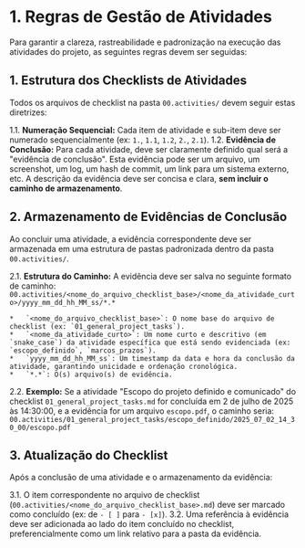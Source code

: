 # 1. Regras de Gestão de Atividades

Para garantir a clareza, rastreabilidade e padronização na execução das atividades do projeto, as seguintes regras devem ser seguidas:

## 1. Estrutura dos Checklists de Atividades

Todos os arquivos de checklist na pasta `00.activities/` devem seguir estas diretrizes:

1.1.  **Numeração Sequencial:** Cada item de atividade e sub-item deve ser numerado sequencialmente (ex: `1.`, `1.1`, `1.2`, `2.`, `2.1`).
1.2.  **Evidência de Conclusão:** Para cada atividade, deve ser claramente definido qual será a "evidência de conclusão". Esta evidência pode ser um arquivo, um screenshot, um log, um hash de commit, um link para um sistema externo, etc. A descrição da evidência deve ser concisa e clara, **sem incluir o caminho de armazenamento**.

## 2. Armazenamento de Evidências de Conclusão

Ao concluir uma atividade, a evidência correspondente deve ser armazenada em uma estrutura de pastas padronizada dentro da pasta `00.activities/`.

2.1.  **Estrutura do Caminho:** A evidência deve ser salva no seguinte formato de caminho:
    `00.activities/<nome_do_arquivo_checklist_base>/<nome_da_atividade_curto>/yyyy_mm_dd_hh_MM_ss/*.*`

    *   `<nome_do_arquivo_checklist_base>`: O nome base do arquivo de checklist (ex: `01_general_project_tasks`).
    *   `<nome_da_atividade_curto>`: Um nome curto e descritivo (em `snake_case`) da atividade específica que está sendo evidenciada (ex: `escopo_definido`, `marcos_prazos`).
    *   `yyyy_mm_dd_hh_MM_ss`: Um timestamp da data e hora da conclusão da atividade, garantindo unicidade e ordenação cronológica.
    *   `*.*`: O(s) arquivo(s) de evidência.

2.2.  **Exemplo:**
    Se a atividade "Escopo do projeto definido e comunicado" do checklist `01_general_project_tasks.md` for concluída em 2 de julho de 2025 às 14:30:00, e a evidência for um arquivo `escopo.pdf`, o caminho seria:
    `00.activities/01_general_project_tasks/escopo_definido/2025_07_02_14_30_00/escopo.pdf`

## 3. Atualização do Checklist

Após a conclusão de uma atividade e o armazenamento da evidência:

3.1.  O item correspondente no arquivo de checklist (`00.activities/<nome_do_arquivo_checklist_base>.md`) deve ser marcado como concluído (ex: de `- [ ]` para `- [x]`).
3.2.  Uma referência à evidência deve ser adicionada ao lado do item concluído no checklist, preferencialmente como um link relativo para a pasta da evidência.
